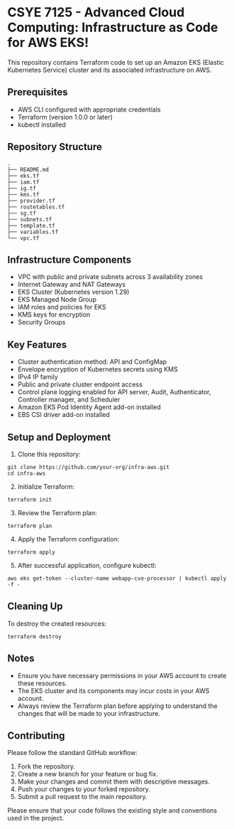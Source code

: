 # CSYE 7125 - Advanced Cloud Computing: Infrastructure as Code for AWS EKS!

This repository contains Terraform code to set up an Amazon EKS (Elastic Kubernetes Service) cluster and its associated infrastructure on AWS.

## Prerequisites

- AWS CLI configured with appropriate credentials
- Terraform (version 1.0.0 or later)
- kubectl installed

## Repository Structure
```
.
├── README.md
├── eks.tf
├── iam.tf
├── ig.tf
├── kms.tf
├── provider.tf
├── routetables.tf
├── sg.tf
├── subnets.tf
├── template.tf
├── variables.tf
└── vpc.tf
```

## Infrastructure Components

- VPC with public and private subnets across 3 availability zones
- Internet Gateway and NAT Gateways
- EKS Cluster (Kubernetes version 1.29)
- EKS Managed Node Group
- IAM roles and policies for EKS
- KMS keys for encryption
- Security Groups

## Key Features

- Cluster authentication method: API and ConfigMap
- Envelope encryption of Kubernetes secrets using KMS
- IPv4 IP family
- Public and private cluster endpoint access
- Control plane logging enabled for API server, Audit, Authenticator, Controller manager, and Scheduler
- Amazon EKS Pod Identity Agent add-on installed
- EBS CSI driver add-on installed

## Setup and Deployment

1. Clone this repository:
```
git clone https://github.com/your-org/infra-aws.git
cd infra-aws
```

2. Initialize Terraform:
```
terraform init
```

3. Review the Terraform plan:
```
terraform plan
```

4. Apply the Terraform configuration:
```
terraform apply
```

5. After successful application, configure kubectl:
```
aws eks get-token --cluster-name webapp-cve-processor | kubectl apply -f -
```

## Cleaning Up

To destroy the created resources:
```
terraform destroy
```


## Notes

- Ensure you have necessary permissions in your AWS account to create these resources.
- The EKS cluster and its components may incur costs in your AWS account.
- Always review the Terraform plan before applying to understand the changes that will be made to your infrastructure.


## Contributing

Please follow the standard GitHub workflow:

1. Fork the repository.
2. Create a new branch for your feature or bug fix.
3. Make your changes and commit them with descriptive messages.
4. Push your changes to your forked repository.
5. Submit a pull request to the main repository.

Please ensure that your code follows the existing style and conventions used in the project.